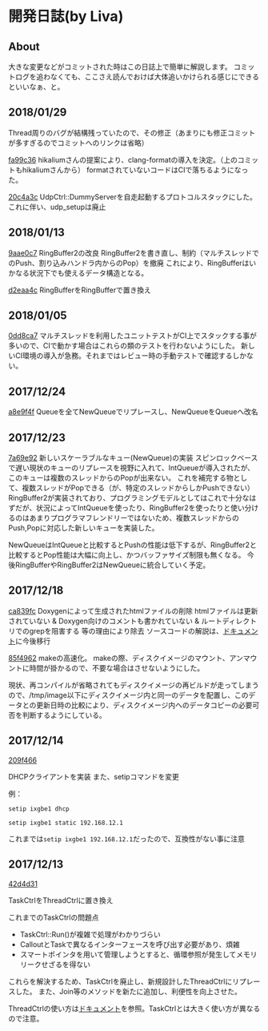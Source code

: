 開発日誌(by Liva)
=================

About
-----
大きな変更などがコミットされた時はこの日誌上で簡単に解説します。
コミットログを追わなくても、ここさえ読んでおけば大体追いかけられる感じにできるといいなぁ、と。

2018/01/29
----------
Thread周りのバグが結構残っていたので、その修正（あまりにも修正コミットが多すぎるのでコミットへのリンクは省略）

[fa99c36](https://github.com/PFLab-OS/Raph_Kernel/commit/fa99c368f2f2b8d4795f85f90b171ad5876dec55)
hikaliumさんの提案により、clang-formatの導入を決定。（上のコミットもhikaliumさんから）
formatされていないコードはCIで落ちるようになった。

[20c4a3c](https://github.com/PFLab-OS/Raph_Kernel/commit/20c4a3c8ec06efb5508f148c7be246be04ce8326)
UdpCtrl::DummyServerを自走起動するプロトコルスタックにした。
これに伴い、udp_setupは廃止

2018/01/13
----------
[9aae0c7](https://github.com/PFLab-OS/Raph_Kernel/pull/171/commits/9aae0c7664bf4bb18d789632c9c05f71113efb18)
RingBuffer2の改良
RingBuffer2を書き直し、制約（マルチスレッドでのPush、割り込みハンドラ内からのPop）を撤廃
これにより、RingBufferはいかなる状況下でも使えるデータ構造となる。

[d2eaa4c](https://github.com/PFLab-OS/Raph_Kernel/commit/d2eaa4c0fd96d8485779c38d8655498c3b595e6e)
RingBufferをRingBufferで置き換え

2018/01/05
----------
[0dd8ca7](https://github.com/PFLab-OS/Raph_Kernel/commit/0dd8ca7af894adc02c779cd7695649a692d30019)
マルチスレッドを利用したユニットテストがCI上でスタックする事が多いので、CIで動かす場合はこれらの類のテストを行わないようにした。
新しいCI環境の導入が急務。それまではレビュー時の手動テストで確認するしかない。

2017/12/24
----------
[a8e9f4f](https://github.com/PFLab-OS/Raph_Kernel/commit/a8e9f4f648c176e4e69f91ae1a5ee5542d35228a)
Queueを全てNewQueueでリプレースし、NewQueueをQueueへ改名

2017/12/23
----------
[7a69e92](https://github.com/PFLab-OS/Raph_Kernel/pull/158/commits/7a69e92da0cedc6ab4be79b6b525138c2a98d494)
新しいスケーラブルなキュー(NewQueue)の実装
スピンロックベースで遅い現状のキューのリプレースを視野に入れて、IntQueueが導入されたが、このキューは複数のスレッドからのPopが出来ない。
これを補完する物として、複数スレッドがPopできる（が、特定のスレッドからしかPushできない）RingBuffer2が実装されており、プログラミングモデルとしてはこれで十分なはずだが、状況によってIntQueueを使ったり、RingBuffer2を使ったりと使い分けるのはあまりプログラマフレンドリーではないため、複数スレッドからのPush,Popに対応した新しいキューを実装した。

NewQueueはIntQueueと比較するとPushの性能は低下するが、RingBuffer2と比較するとPop性能は大幅に向上し、かつバッファサイズ制限も無くなる。
今後RingBufferやRingBuffer2はNewQueueに統合していく予定。

2017/12/18
----------
[ca839fc](https://github.com/PFLab-OS/Raph_Kernel/commit/ca839fc57c533e562e6d02d0b57abfe822129a63)
Doxygenによって生成されたhtmlファイルの削除
htmlファイルは更新されていない & Doxygen向けのコメントも書かれていない & ルートディレクトリでのgrepを阻害する 等の理由により除去
ソースコードの解説は、[ドキュメント](#!doc/index.md)に今後移行

[85f4962](https://github.com/PFLab-OS/Raph_Kernel/commit/85f4962d34a25f79a17b88a94dcd6932d10cc0ff)
makeの高速化。
makeの際、ディスクイメージのマウント、アンマウントに時間が掛かるので、不要な場合はさせないようにした。

現状、再コンパイルが省略されてもディスクイメージの再ビルドが走ってしまうので、/tmp/image以下にディスクイメージ内と同一のデータを配置し、このデータとの更新日時の比較により、ディスクイメージ内へのデータコピーの必要可否を判断するようにしている。

2017/12/14
----------

[209f466](https://github.com/PFLab-OS/Raph_Kernel/commit/209f4662a11167024b2b97407b9066635e0958bb)

DHCPクライアントを実装
また、setipコマンドを変更

例：
```
setip ixgbe1 dhcp
```

```
setip ixgbe1 static 192.168.12.1
```

これまでは`setip ixgbe1 192.168.12.1`だったので、互換性がない事に注意

2017/12/13
----------

[42d4d31](https://github.com/PFLab-OS/Raph_Kernel/commit/42d4d3128f69beae84172cf7700ba4083ec91ba9)

TaskCtrlをThreadCtrlに置き換え

これまでのTaskCtrlの問題点

* TaskCtrl::Run()が複雑で処理がわかりづらい
* CalloutとTaskで異なるインターフェースを呼び出す必要があり、煩雑
* スマートポインタを用いて管理しようとすると、循環参照が発生してメモリリークせざるを得ない

これらを解決するため、TaskCtrlを廃止し、新規設計したThreadCtrlにリプレースした。
また、Join等のメソッドを新たに追加し、利便性を向上させた。

ThreadCtrlの使い方は[ドキュメント](#!doc/kernel/thread.md)を参照。TaskCtrlとは大きく使い方が異なるので注意。

